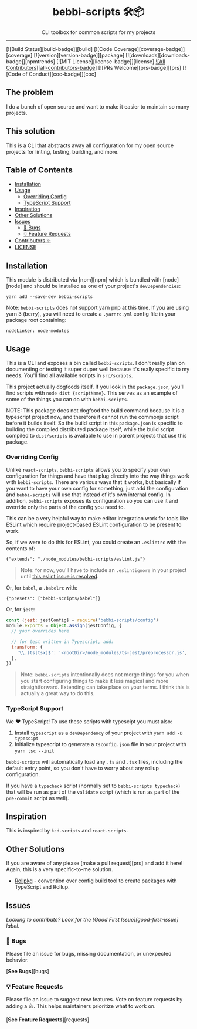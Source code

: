 <div align="center">
<h1>bebbi-scripts 🛠📦</h1>

<p>CLI toolbox for common scripts for my projects</p>
</div>

---

<!-- prettier-ignore-start -->
[![Build Status][build-badge]][build]
[![Code Coverage][coverage-badge]][coverage]
[![version][version-badge]][package]
[![downloads][downloads-badge]][npmtrends]
[![MIT License][license-badge]][license]
[![All Contributors][all-contributors-badge]](#contributors-)
[![PRs Welcome][prs-badge]][prs]
[![Code of Conduct][coc-badge]][coc]
<!-- prettier-ignore-end -->

## The problem

I do a bunch of open source and want to make it easier to maintain so many
projects.

## This solution

This is a CLI that abstracts away all configuration for my open source projects
for linting, testing, building, and more.

## Table of Contents

<!-- START doctoc generated TOC please keep comment here to allow auto update -->
<!-- DON'T EDIT THIS SECTION, INSTEAD RE-RUN doctoc TO UPDATE -->

- [Installation](#installation)
- [Usage](#usage)
  - [Overriding Config](#overriding-config)
  - [TypeScript Support](#typescript-support)
- [Inspiration](#inspiration)
- [Other Solutions](#other-solutions)
- [Issues](#issues)
  - [🐛 Bugs](#-bugs)
  - [💡 Feature Requests](#-feature-requests)
- [Contributors ✨](#contributors-)
- [LICENSE](#license)

<!-- END doctoc generated TOC please keep comment here to allow auto update -->

## Installation

This module is distributed via [npm][npm] which is bundled with [node][node] and
should be installed as one of your project's `devDependencies`:

```
yarn add --save-dev bebbi-scripts
```

Note: `bebbi-scripts` does not support yarn pnp at this time. If you are using
yarn 3 (berry), you will need to create a `.yarnrc.yml` config file in your
package root containing:

```
nodeLinker: node-modules
```

## Usage

This is a CLI and exposes a bin called `bebbi-scripts`. I don't really plan on
documenting or testing it super duper well because it's really specific to my
needs. You'll find all available scripts in `src/scripts`.

This project actually dogfoods itself. If you look in the `package.json`, you'll
find scripts with `node dist {scriptName}`. This serves as an example of some of
the things you can do with `bebbi-scripts`.

NOTE: This package does not dogfood the build command because it is a typescript
project now, and therefore it cannot run the commonjs script before it builds
itself. So the build script in this `package.json` is specific to building the
compiled distributed package itself, while the build script compiled to
`dist/scripts` is available to use in parent projects that use this package.

### Overriding Config

Unlike `react-scripts`, `bebbi-scripts` allows you to specify your own
configuration for things and have that plug directly into the way things work
with `bebbi-scripts`. There are various ways that it works, but basically if you
want to have your own config for something, just add the configuration and
`bebbi-scripts` will use that instead of it's own internal config. In addition,
`bebbi-scripts` exposes its configuration so you can use it and override only
the parts of the config you need to.

This can be a very helpful way to make editor integration work for tools like
ESLint which require project-based ESLint configuration to be present to work.

So, if we were to do this for ESLint, you could create an `.eslintrc` with the
contents of:

```
{"extends": "./node_modules/bebbi-scripts/eslint.js"}
```

> Note: for now, you'll have to include an `.eslintignore` in your project until
> [this eslint issue is resolved](https://github.com/eslint/eslint/issues/9227).

Or, for `babel`, a `.babelrc` with:

```
{"presets": ["bebbi-scripts/babel"]}
```

Or, for `jest`:

```javascript
const {jest: jestConfig} = require('bebbi-scripts/config')
module.exports = Object.assign(jestConfig, {
  // your overrides here

  // for test written in Typescript, add:
  transform: {
    '\\.(ts|tsx)$': '<rootDir>/node_modules/ts-jest/preprocessor.js',
  },
})
```

> Note: `bebbi-scripts` intentionally does not merge things for you when you
> start configuring things to make it less magical and more straightforward.
> Extending can take place on your terms. I think this is actually a great way
> to do this.

### TypeScript Support

We ❤️ TypeScript! To use these scripts with typescipt you must also:

1. Install `typescript` as a `devDependency` of your project with
   `yarn add -D typescipt`
2. Initialize typescript to generate a `tsconfig.json` file in your project with
   `yarn tsc --init`

`bebbi-scripts` will automatically load any `.ts` and `.tsx` files, including
the default entry point, so you don't have to worry about any rollup
configuration.

If you have a `typecheck` script (normally set to `bebbi-scripts typecheck`)
that will be run as part of the `validate` script (which is run as part of the
`pre-commit` script as well).

## Inspiration

This is inspired by `kcd-scripts` and `react-scripts`.

## Other Solutions

If you are aware of any please [make a pull request][prs] and add it here!
Again, this is a very specific-to-me solution.

- [Rollpkg](https://github.com/rafgraph/rollpkg) - convention over config build
  tool to create packages with TypeScript and Rollup.

## Issues

_Looking to contribute? Look for the [Good First Issue][good-first-issue]
label._

### 🐛 Bugs

Please file an issue for bugs, missing documentation, or unexpected behavior.

[**See Bugs**][bugs]

### 💡 Feature Requests

Please file an issue to suggest new features. Vote on feature requests by adding
a 👍. This helps maintainers prioritize what to work on.

[**See Feature Requests**][requests]
